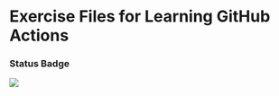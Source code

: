 # Exercise Files for Learning GitHub Actions

### Status Badge
![](https://github.com/silverstone1903/github-actions-exercises/workflows/ch01-01-1/badge.svg)



